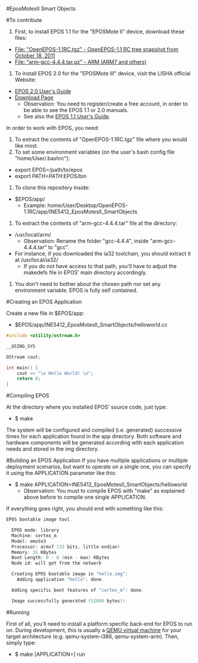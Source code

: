 #EposMotesII Smart Objects



#To contribute

1. First, to install EPOS 1.1 for the "EPOSMote II" device, download these files:
  * [File: "OpenEPOS-1.1RC.tgz" - OpenEPOS-1.1 RC tree snapshot from October 18, 2011](http://epos.lisha.ufsc.br/dl95)
  * [File: "arm-gcc-4.4.4.tar.gz" - ARM (ARM7 and others)](http://epos.lisha.ufsc.br/dl88)
1. To install EPOS 2.0 for the "EPOSMote III" device, visit the LISHA official Website:
  * [EPOS 2.0 User's Guide](http://epos.lisha.ufsc.br/EPOS+2+User+Guide)
  * [Download Page](http://epos.lisha.ufsc.br/EPOS+Software)
    * Observation: You need to register/create a free account, in order to be able to see the EPOS 1.1 
    or 2.0 manuals.
    * See also the [EPOS 1.1 User's Guide](http://epos.lisha.ufsc.br/EPOS+User+Guide).

In order to work with EPOS, you need:

1. To extract the contents of "OpenEPOS-1.1RC.tgz" file where you would like most.
1. To set some environment variables (on the user's bash config file "home/User/.bashrc"):
  * export EPOS=/path/to/epos
  * export PATH=$PATH:$EPOS/bin
1. To clone this repository inside:
  * $EPOS/app/
    * Example: home/User/Desktop/OpenEPOS-1.1RC/app/INE5412_EposMotesII_SmartObjects
1. To extract the contents of "arm-gcc-4.4.4.tar" file at the directory:
  * /usr/local/arm/
    * Observation: Rename the folder "gcc-4.4.4", inside "arm-gcc-4.4.4.tar" to "gcc".
  * For instance, if you downloaded the ia32 toolchain, you should extract it at /usr/local/ia32/
    * If you do not have access to that path, you'll have to adjust the makedefs file in EPOS' 
    main directory accordingly.
1. You don't need to bother about the chosen path nor set any environment variable. EPOS is fully 
self contained.



#Creating an EPOS Application

Create a new file in $EPOS/app:
* $EPOS/app/INE5412_EposMotesII_SmartObjects/helloworld.cc

```cpp
#include <utility/ostream.h>

__USING_SYS

OStream cout;

int main() {
    cout << "\n Hello World! \n";
    return 0;
}
```



#Compiling EPOS

At the directory where you installed EPOS' source code, just type:
* $ make


The system will be configured and compiled (i.e. generated) successive times for each 
application found in the app directory. Both software and hardware components will be 
generated according with each application needs and stored in the img directory.



#Building an EPOS Application
If you have multiple applications or multiple deployment scenarios, but want to operate 
on a single one, you can specify it using the APPLICATION parameter like this:
* $ make APPLICATION=INE5412_EposMotesII_SmartObjects/helloworld
  * Observation: You must to compile EPOS with "make" as explained above before to compile one 
  single APPLICATION.

If everything goes right, you should end with something like this:
```cpp
EPOS bootable image tool

  EPOS mode: library
  Machine: cortex_m
  Model: emote3
  Processor: armv7 (32 bits, little-endian)
  Memory: 31 KBytes
  Boot Length: 0 - 0 (min - max) KBytes
  Node id: will get from the network

  Creating EPOS bootable image in "hello.img":
    Adding application "hello": done.

  Adding specific boot features of "cortex_m": done.

  Image successfully generated (52686 bytes)!
```



#Running

First of all, you'll need to install a platform specific back-end for
EPOS to run on. During development, this is usually a
[QEMU virtual machine](http://www.qemu.org/) for your target architecture
(e.g. qemu-system-i386, qemu-system-arm). Then, simply type:
* $ make [APPLICATION=<application>] run
